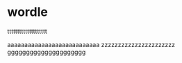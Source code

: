 # wordle
tttttttttttttttttttt


aaaaaaaaaaaaaaaaaaaaaaaaaaa
zzzzzzzzzzzzzzzzzzzzzz
ggggggggggggggggggggg
